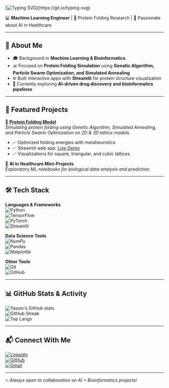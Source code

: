 [![Typing SVG](https://readme-typing-svg.demolab.com?font=Fira+Code&weight=600&size=26&pause=1000&color=4A90E2&width=600&lines=Hi%2C+I'm+Yassin+Mahmoud+👋;Machine+Learning+Engineer+%26+;Protein+Folding+Simulation+Researcher;Always+Learning+%26+Building!)](https://git.io/typing-svg)


💻 **Machine Learning Engineer** | 🔬 Protein Folding Research | 🚀 Passionate about AI in Healthcare  

---

## 🌟 About Me  
- 🎓 Background in **Machine Learning & Bioinformatics**  
- 📊 Focused on **Protein Folding Simulation** using **Genatic Algorithm, Particle Swarm Optimization, and Simulated Annealing**  
- 🌐 Built interactive apps with **Streamlit** for protein structure visualization  
- 🌱 Currently exploring **AI-driven drug discovery and bioinformatics pipelines**  

---

## 🚀 Featured Projects  

🔹 [**Protein Folding Model**](https://github.com/yassinalamelden/Protein_Folding_Model)  
*Simulating protein folding using Genetic Algorithm, Simulated Annealing, and Particle Swarm Optimization on 2D & 3D lattice models.*  
- ✅ Optimized folding energies with metaheuristics  
- ✅ Streamlit web app: [Live Demo](https://proteinfoldingmodel.streamlit.app/)  
- ✅ Visualizations for square, triangular, and cubic lattices  

🔹 **AI in Healthcare Mini-Projects**  
*Exploratory ML notebooks for biological data analysis and prediction.*  

---

## 🛠️ Tech Stack  

**Languages & Frameworks**  
![Python](https://img.shields.io/badge/Python-3776AB?style=flat&logo=python&logoColor=white)  
![TensorFlow](https://img.shields.io/badge/TensorFlow-FF6F00?style=flat&logo=tensorflow&logoColor=white)  
![PyTorch](https://img.shields.io/badge/PyTorch-EE4C2C?style=flat&logo=pytorch&logoColor=white)  
![Streamlit](https://img.shields.io/badge/Streamlit-FF4B4B?style=flat&logo=streamlit&logoColor=white)  

**Data Science Tools**  
![NumPy](https://img.shields.io/badge/NumPy-013243?style=flat&logo=numpy&logoColor=white)  
![Pandas](https://img.shields.io/badge/Pandas-150458?style=flat&logo=pandas&logoColor=white)  
![Matplotlib](https://img.shields.io/badge/Matplotlib-11557c?style=flat&logo=plotly&logoColor=white)  

**Other Tools**  
![Git](https://img.shields.io/badge/Git-F05032?style=flat&logo=git&logoColor=white)  
![GitHub](https://img.shields.io/badge/GitHub-181717?style=flat&logo=github&logoColor=white)   

---

## 📊 GitHub Stats & Activity  

![Yassin's GitHub stats](https://github-readme-stats.vercel.app/api?username=yassinalamelden&show_icons=true&count_private=true&hide_border=true&theme=radical)  
![GitHub Streak](https://streak-stats.demolab.com?user=yassinalamelden&theme=radical&hide_border=true)  
![Top Langs](https://github-readme-stats.vercel.app/api/top-langs/?username=yassinalamelden&layout=compact&langs_count=8&theme=radical&hide_border=true)  

---

## 📬 Connect With Me  

[![LinkedIn](https://img.shields.io/badge/LinkedIn-blue?logo=linkedin&logoColor=white)](https://www.linkedin.com/in/yassin-mahmoud-6130b5228)  
[![GitHub](https://img.shields.io/badge/GitHub-black?logo=github&logoColor=white)](https://github.com/yassinalamelden)  
[![Gmail](https://img.shields.io/badge/Email-D14836?style=flat&logo=gmail&logoColor=white)](mailto:yassinalamelden@gmail.com)  

---

⭐️ *Always open to collaboration on AI + Bioinformatics projects!*  

